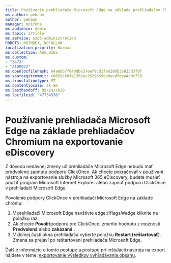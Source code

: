 ```yaml
---
title: Používanie prehliadača Microsoft Edge na základe prehliadačov Chromium na exportovanie eDiscovery
ms.author: pebaum
author: pebaum
manager: mnirkhe
ms.audience: Admin
ms.topic: article
ms.service: o365-administration
ROBOTS: NOINDEX, NOFOLLOW
localization_priority: Normal
ms.collection: Adm_O365
ms.custom:
- "3473"
- "3100022"
ms.openlocfilehash: 64aebb7f048dba37eef8cd1fa6286b36823d3f0f
ms.sourcegitcommit: c6692ce0fa1358ec3529e59ca0ecdfdea4cdc759
ms.translationtype: MT
ms.contentlocale: sk-SK
ms.lasthandoff: 09/14/2020
ms.locfileid: "47734530"
---
```

# <a name="using-microsoft-edge-based-on-chromium-browsers-for-ediscovery-export"></a>Používanie prehliadača Microsoft Edge na základe prehliadačov Chromium na exportovanie eDiscovery

Z dôvodu nedávnej zmeny už prehliadače Microsoft Edge nebudú mať predvolene zapnutú podporu ClickOnce. Ak chcete pokračovať v používaní nástroja na exportovanie služby Microsoft 365 eDiscovery, budete musieť použiť program Microsoft Internet Explorer alebo zapnúť podporu ClickOnce v prehliadači Microsoft Edge. 

Povolenie podpory ClickOnce v prehliadači Microsoft Edge na základe chrómu: 
1. V prehliadači Microsoft Edge navštívte edge://flags/#edge kliknite na položku raz.
2. Ak chcete **Povoliť**podporu pre ClickOnce, zmeňte hodnotu z možnosti **Predvolená** alebo **zakázaná** . 
3. V dolnej časti okna prehliadača vyberte položku **Restart (reštartovať**). <br>
 Zmena sa prejaví po reštartovaní prehliadača Microsoft Edge. 

Ďalšie informácie o tomto postupe a postupe pri inštalácii nástroja na export nájdete v téme: [ exportovanie výsledkov vyhľadávania obsahu](https://docs.microsoft.com/microsoft-365/compliance/export-search-results).